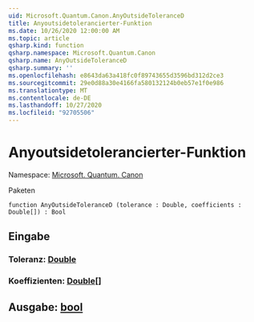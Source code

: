 ```yaml
---
uid: Microsoft.Quantum.Canon.AnyOutsideToleranceD
title: Anyoutsidetolerancierter-Funktion
ms.date: 10/26/2020 12:00:00 AM
ms.topic: article
qsharp.kind: function
qsharp.namespace: Microsoft.Quantum.Canon
qsharp.name: AnyOutsideToleranceD
qsharp.summary: ''
ms.openlocfilehash: e8643da63a418fc0f89743655d3596bd312d2ce3
ms.sourcegitcommit: 29e0d88a30e4166fa580132124b0eb57e1f0e986
ms.translationtype: MT
ms.contentlocale: de-DE
ms.lasthandoff: 10/27/2020
ms.locfileid: "92705506"
---
```

# <a name="anyoutsidetoleranced-function"></a>Anyoutsidetolerancierter-Funktion

Namespace: [Microsoft. Quantum. Canon](xref:Microsoft.Quantum.Canon)

Paketen [](https://nuget.org/packages/)




```qsharp
function AnyOutsideToleranceD (tolerance : Double, coefficients : Double[]) : Bool
```


## <a name="input"></a>Eingabe

### <a name="tolerance--double"></a>Toleranz: [Double](xref:microsoft.quantum.lang-ref.double)




### <a name="coefficients--double"></a>Koeffizienten: [Double](xref:microsoft.quantum.lang-ref.double)[]





## <a name="output--bool"></a>Ausgabe: [bool](xref:microsoft.quantum.lang-ref.bool)

